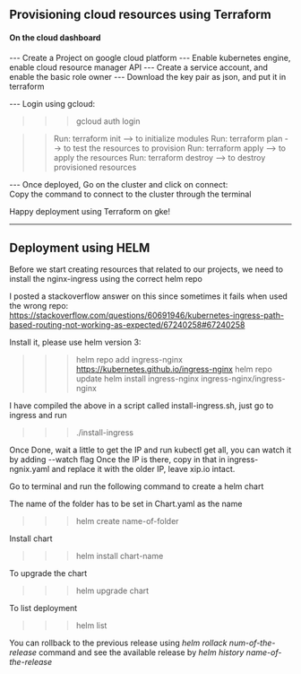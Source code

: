 ## Provisioning cloud resources using Terraform
#### On the cloud dashboard


--- Create a Project on google cloud platform
--- Enable kubernetes engine, enable cloud resource manager API
--- Create a service account, and enable the basic role owner
--- Download the key pair as json, and put it in terraform

--- Login using gcloud:
>>> gcloud auth login

>> Run: terraform init --> to initialize modules
>> Run: terraform plan --> to test the resources to provision
>> Run: terraform apply --> to apply the resources
>> Run: terraform destroy --> to destroy provisioned resources

--- Once deployed, Go on the cluster and click on connect: <br>
Copy the command to connect to the cluster through the terminal


Happy deployment using Terraform on gke!

---------------------------------------------------------------------------------------

## Deployment using HELM

Before we start creating resources that related to our projects, we need to
install the nginx-ingress using the correct helm repo

I posted a stackoverflow answer on this since sometimes it fails when used the wrong repo:
https://stackoverflow.com/questions/60691946/kubernetes-ingress-path-based-routing-not-working-as-expected/67240258#67240258

Install it, please use helm version 3:

>>> helm repo add ingress-nginx https://kubernetes.github.io/ingress-nginx
>>> helm repo update
>>> helm install ingress-nginx ingress-nginx/ingress-nginx


I have compiled the above in a script called install-ingress.sh, just go to ingress and run
>>> ./install-ingress 

Once Done, wait a little to get the IP and run kubectl get all, you can watch it by adding --watch flag
Once the IP is there, copy in that in ingress-ngnix.yaml and replace it with the older IP, leave xip.io intact.

Go to terminal and run the following command to create a helm chart

The name of the folder has to be set in Chart.yaml as the name
>>> helm create name-of-folder

Install chart
>>> helm install chart-name

To upgrade the chart
>>> helm upgrade chart

To list deployment
>>> helm list

You can rollback to the previous release using <i>helm rollack num-of-the-release</i> command and see the available release by <i> helm history name-of-the-release</i>





